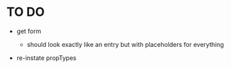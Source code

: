 # TO DO
* get form 
	- should look exactly like an entry but with placeholders for everything

* re-instate propTypes